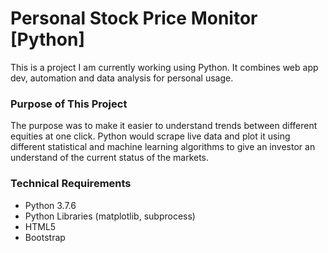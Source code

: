 # Personal Stock Price Monitor [Python]

This is a project I am currently working using Python.
It combines web app dev, automation and data analysis
for personal usage.

### Purpose of This Project

The purpose was to make it easier to understand trends 
between different equities at one click. Python would scrape
live data and plot it using different statistical and machine
learning algorithms to give an investor an understand of the
current status of the markets.

### Technical Requirements

- Python 3.7.6
- Python Libraries (matplotlib, subprocess)
- HTML5
- Bootstrap


